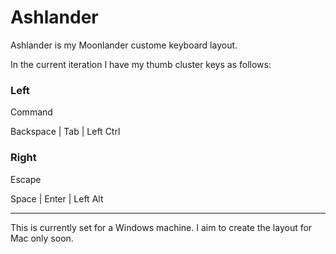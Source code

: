 # Ashlander
Ashlander is my Moonlander custome keyboard layout.

In the current iteration I have my thumb cluster keys as follows:

### Left

Command

Backspace | Tab | Left Ctrl

### Right

Escape

Space | Enter | Left Alt

---

This is currently set for a Windows machine. I aim to create the layout for Mac only soon. 
